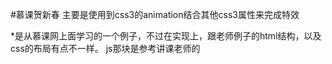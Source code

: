 #慕课贺新春
主要是使用到css3的animation结合其他css3属性来完成特效

*是从慕课网上面学习的一个例子，不过在实现上，跟老师例子的html结构，以及css的布局有点不一样。
js那块是参考讲课老师的
